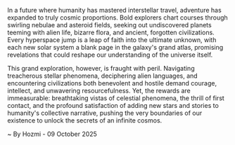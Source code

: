 
In a future where humanity has mastered interstellar travel, adventure has expanded to truly cosmic proportions. Bold explorers chart courses through swirling nebulae and asteroid fields, seeking out undiscovered planets teeming with alien life, bizarre flora, and ancient, forgotten civilizations. Every hyperspace jump is a leap of faith into the ultimate unknown, with each new solar system a blank page in the galaxy's grand atlas, promising revelations that could reshape our understanding of the universe itself.

This grand exploration, however, is fraught with peril. Navigating treacherous stellar phenomena, deciphering alien languages, and encountering civilizations both benevolent and hostile demand courage, intellect, and unwavering resourcefulness. Yet, the rewards are immeasurable: breathtaking vistas of celestial phenomena, the thrill of first contact, and the profound satisfaction of adding new stars and stories to humanity's collective narrative, pushing the very boundaries of our existence to unlock the secrets of an infinite cosmos.

~ By Hozmi - 09 October 2025
